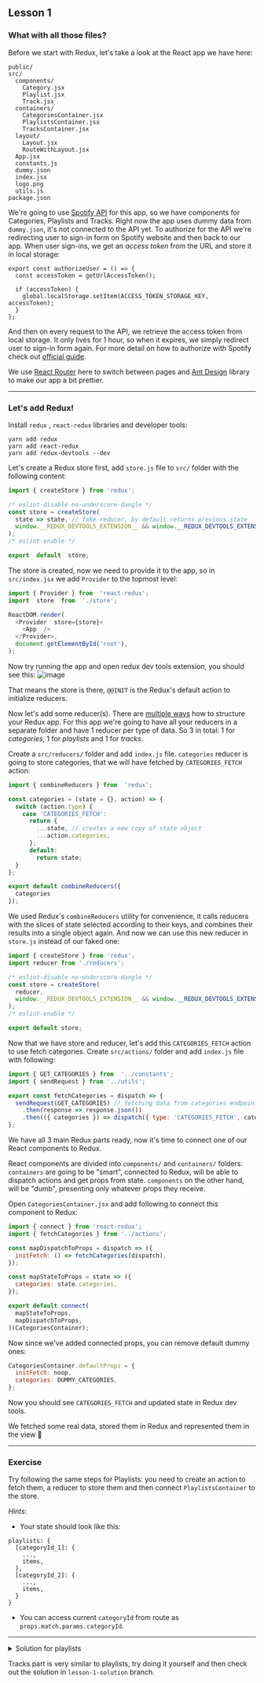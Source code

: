 ## Lesson 1

### What with all those files?
Before we start with Redux, let's take a look at the React app we have here:

	public/
	src/
	  components/
		Category.jsx
		Playlist.jsx
		Track.jsx
	  containers/
	    CategoriesContainer.jsx
	    PlaylistsContainer.jsx
	    TracksContainer.jsx
	  layout/
	    Layout.jsx
	    RouteWithLayout.jsx
	  App.jsx
	  constants.js
	  dummy.json
	  index.jsx
	  logo.png
	  utils.js
	package.json	

We're going to use [Spotify API](https://developer.spotify.com/documentation/web-api/reference/) for this app, so we have components for Categories, Playlists and Tracks. Right now the app uses dummy data from `dummy.json`, it's not connected to the API yet.
To authorize for the  API we're redirecting user to sign-in form on Spotify website and then back to our app. When user sign-ins, we get an _access token_ from the URL and store it in local storage:
	
	export const authorizeUser = () => {
	  const accessToken = getUrlAccessToken();
	  
	  if (accessToken) {
	    global.localStorage.setItem(ACCESS_TOKEN_STORAGE_KEY, accessToken);
	  }
	};
And then on every request to the API, we retrieve the access token from local storage. It only lives for 1 hour, so when it expires, we simply redirect user to sign-in form again. For more detail on how to authorize with Spotify check out [official guide](https://developer.spotify.com/documentation/general/guides/authorization-guide/#implicit-grant-flow).

We use [React Router](https://reacttraining.com/react-router/web/guides/quick-start) here to switch between pages and [Ant Design](https://ant.design/components/overview/) library to make our app a bit prettier.

----------
### Let's add Redux!

Install `redux` , `react-redux` libraries and developer tools:

    yarn add redux
    yarn add react-redux
    yarn add redux-devtools --dev

Let's create a Redux store first, add `store.js` file to `src/` folder with the following content:

```js
import { createStore } from 'redux';

/* eslint-disable no-underscore-dangle */
const store = createStore(
  state => state, // fake reducer, by default returns previous state
  window.__REDUX_DEVTOOLS_EXTENSION__ && window.__REDUX_DEVTOOLS_EXTENSION__(), // redux dev tools
);
/* eslint-enable */

export  default  store;
```

The store is created, now we need to provide it to the app, so in `src/index.jsx` we add `Provider` to the topmost level:

```js
import { Provider } from  'react-redux';
import  store  from  './store';

ReactDOM.render(
  <Provider  store={store}>
    <App  />
  </Provider>,
  document.getElementById('root'),
);
```

Now try running the app and open redux dev tools extension, you should see this:
![image](https://user-images.githubusercontent.com/22978238/83983058-80ee2500-a92b-11ea-8c62-5fece1a3bc56.png)

That means the store is there, `@@INIT` is the Redux's default action to initialize reducers.

Now let's add some reducer(s).
There are [multiple ways](https://redux.js.org/faq/code-structure#code-structure) how to structure your Redux app. For this app we're going to have all your reducers in a separate folder and have 1 reducer per type of data. So 3 in total: 1 for _categories_, 1 for _playlists_ and 1 for _tracks_.

Create a `src/reducers/` folder and add `index.js` file. `categories` reducer is going to store categories, that we will have fetched by `CATEGORIES_FETCH` action:

```js
import { combineReducers } from  'redux';

const categories = (state = {}, action) => {
  switch (action.type) {
    case 'CATEGORIES_FETCH':
      return {
        ...state, // creates a new copy of state object
        ...action.categories,
      };
      default:
        return state;
  }
};

export default combineReducers({
  categories
});
```

We used Redux's `combineReducers` utility for convenience, it calls reducers with the slices of state selected according to their keys, and combines their results into a single object again. And now we can use this new reducer in `store.js` instead of our faked one:

```js
import { createStore } from 'redux';
import reducer from './reducers';

/* eslint-disable no-underscore-dangle */
const store = createStore(
  reducer,
  window.__REDUX_DEVTOOLS_EXTENSION__ && window.__REDUX_DEVTOOLS_EXTENSION__(), // redux dev tools
);
/* eslint-enable */

export default store;
```

Now that we have store and reducer, let's add this `CATEGORIES_FETCH` action to use fetch categories.
Create `src/actions/` folder and add `index.js` file with following:

```js
import { GET_CATEGORIES } from  '../constants';
import { sendRequest } from '../utils'; 

export const fetchCategories = dispatch => {
  sendRequest(GET_CATEGORIES) // fetching data from categories endpoint
    .then(response => response.json())
    .then(({ categories }) => dispatch({ type: 'CATEGORIES_FETCH', categories })); // dispatching action to store categories
};
```

We have all 3 main Redux parts ready, now it's time to connect one of our React components to Redux.

React components are divided into `components/` and `containers/` folders: `containers` are going to be "smart", connected to Redux, will be able to dispatch actions and get props from state. `components` on the other hand, will be "dumb", presenting only whatever props they receive.

Open `CategoriesContainer.jsx` and add following to connect this component to Redux:

```js
import { connect } from 'react-redux';
import { fetchCategories } from '../actions';

const mapDispatchToProps = dispatch => ({
  initFetch: () => fetchCategories(dispatch),
});

const mapStateToProps = state => ({
  categories: state.categories,
});

export default connect(
  mapStateToProps,
  mapDispatchToProps,
)(CategoriesContainer);
```

Now since we've added connected props, you can remove default dummy ones:

```js
CategoriesContainer.defaultProps = {
  initFetch: noop,
  categories: DUMMY_CATEGORIES,
};
```

Now you should see `CATEGORIES_FETCH` and updated state in Redux dev tools.

We fetched some real data, stored them in Redux and represented them in the view 🎉

----------

### Exercise

Try following the same steps for Playlists: you need to create an action to fetch them, a reducer to store them and then connect `PlaylistsContainer` to the store.

_Hints_:

- Your state should look like this:

```
playlists: {
  [categoryId_1]: {
    ...,
    items,
  },
  [categoryId_2]: {
    ...,
    items,
  }
}
```

- You can access current `categoryId` from route as `props.match.params.categoryId`.

--------------------

<details>
  <summary>Solution for playlists</summary>
  
  ```js
  // reducers/index.js

  const playlists = (state = {}, action) => {
    switch (action.type) {
      case 'PLAYLISTS_FETCH':
        return {
          ...state,
          [action.categoryId]: { ...action.playlists },
        };
        default:
          return state;
    }
  };

  export default combineReducers({
    categories,
    playlists,
  });
  ```

  ```js
  // actions/index.js

  export const fetchPlaylists = (dispatch, categoryId) => {
    sendRequest(getCategoryPlaylistsUrl(categoryId))
      .then((response) => response.json())
      .then(({ playlists }) => dispatch({ type: 'PLAYLISTS_FETCH', playlists, categoryId }));
  };
  ```
  
  ```js
  // PlaylistsContainer.jsx

  const mapStateToProps = (state, props) => ({
    playlists: state.playlists,
    categoryId: props.match.params.categoryId,
  });

  const mapDispatchToProps = dispatch => ({
    initFetch: categoryId => fetchPlaylists(dispatch, categoryId),
  });
  ```
  
</details>

Tracks part is very similar to playlists, try doing it yourself and then check out the solution in `lesson-1-solution` branch.

